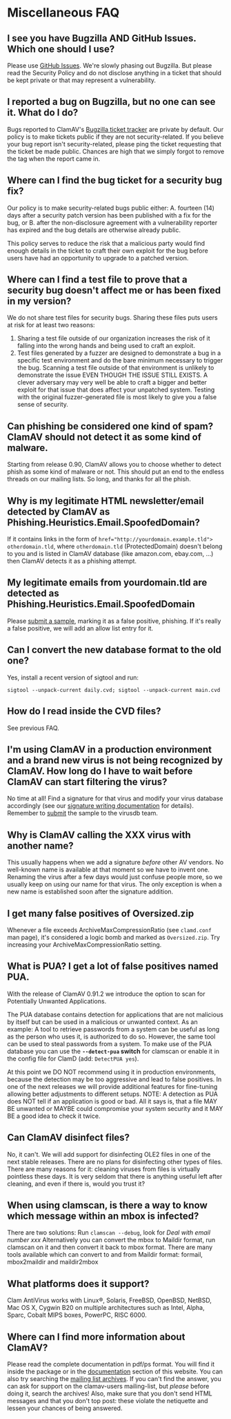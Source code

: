 # Miscellaneous FAQ

## I see you have Bugzilla AND GitHub Issues. Which one should I use?

Please use [GitHub Issues](https://github.com/Cisco-Talos/clamav/issues). We're slowly phasing out Bugzilla. But please read the Security Policy and do not disclose anything in a ticket that should be kept private or that may represent a vulnerability.

## I reported a bug on Bugzilla, but no one can see it. What do I do?

Bugs reported to ClamAV's [Bugzilla ticket tracker](https://bugzilla.clamav.net/) are private by default. Our policy is to make tickets public if they are not security-related. If you believe your bug report isn't security-related, please ping the ticket requesting that the ticket be made public. Chances are high that we simply forgot to remove the tag when the report came in.

## Where can I find the bug ticket for a security bug fix?

Our policy is to make security-related bugs public either:
A. fourteen (14) days after a security patch version has been published with a fix for the bug, or
B. after the non-disclosure agreement with a vulnerability reporter has expired and the bug details are otherwise already public.

This policy serves to reduce the risk that a malicious party would find enough details in the ticket to craft their own exploit for the bug before users have had an opportunity to upgrade to a patched version.

## Where can I find a test file to prove that a security bug doesn't affect me or has been fixed in my version?

We do not share test files for security bugs. Sharing these files puts users at risk for at least two reasons:
1. Sharing a test file outside of our organization increases the risk of it falling into the wrong hands and being used to craft an exploit.
2. Test files generated by a fuzzer are designed to demonstrate a bug in a specific test environment and do the bare minimum necessary to trigger the bug. Scanning a test file outside of that environment is unlikely to demonstrate the issue EVEN THOUGH THE ISSUE STILL EXISTS. A clever adversary may very well be able to craft a bigger and better exploit for that issue that does affect your unpatched system. Testing with the original fuzzer-generated file is most likely to give you a false sense of security.

## Can phishing be considered one kind of spam? ClamAV should not detect it as some kind of malware.

Starting from release 0.90, ClamAV allows you to choose whether to detect phish as some kind of malware or not. This should put an end to the endless threads on our mailing lists. So long, and  thanks for all the phish.

## Why is my legitimate HTML newsletter/email detected by ClamAV as Phishing.Heuristics.Email.SpoofedDomain?

If it contains links in the form of `href="http://yourdomain.example.tld"> otherdomain.tld`, where `otherdomain.tld` (ProtectedDomain) doesn't belong to you and is listed in ClamAV database (like amazon.com, ebay.com, ...) then ClamAV detects it as a phishing attempt.

## My legitimate emails from yourdomain.tld are detected as Phishing.Heuristics.Email.SpoofedDomain

Please [submit a sample](https://www.clamav.net/reports/malware), marking it as a false positive, phishing. If it's really a false positive, we will add an allow list entry for it.

## Can I convert the new database format to the old one?

Yes, install a recent version of sigtool and run:

`sigtool --unpack-current daily.cvd; sigtool --unpack-current main.cvd`

## How do I read inside the CVD files?

See previous FAQ.

## I'm using ClamAV in a production environment and a brand new virus is not being recognized by ClamAV. How long do I have to wait before ClamAV can start filtering the virus?

No time at all! Find a signature for that virus and modify your virus database accordingly (see our [signature writing documentation](../manual/Signatures.md) for details).
Remember to [submit](https://www.clamav.net/reports/malware) the sample to the virusdb team.

## Why is ClamAV calling the XXX virus with another name?

This usually happens when we add a signature _before_ other  AV vendors. No well-known name is available at that moment so we have to invent one. Renaming the virus after a few days would just confuse people more, so we usually keep on using  our name for that virus. The only exception is when a new name is established soon after the signature addition.

## I get many false positives of Oversized.zip

Whenever a file exceeds ArchiveMaxCompressionRatio (see `clamd.conf` man page), it's considered a logic bomb and marked as `Oversized.zip`. Try increasing your ArchiveMaxCompressionRatio setting.

## What is PUA? I get a lot of false positives named PUA.

With the release of ClamAV 0.91.2 we introduce the option to scan for Potentially Unwanted Applications.

The PUA database contains detection for applications that are not malicious by itself but can be used in a malicious or unwanted context. As an example: A tool to retrieve passwords from a system can be useful as long as the person who uses it, is authorized to do so. However, the same tool can be used to steal passwords from a system. To make use of the PUA database you can use the __`--detect-pua` switch__ for clamscan or enable it in the config file for ClamD (add: `DetectPUA yes`).

At this point we DO NOT recommend using it in production environments, because the detection may be too aggressive and lead to false positives. In one of the next releases we will provide additional features for fine-tuning allowing better adjustments to different setups. NOTE: A detection as PUA does NOT tell if an application is good or bad. All it says is, that a file MAY BE unwanted or MAYBE could compromise your system security and it MAY BE a good idea to check it twice.

## Can ClamAV disinfect files?

No, it can't. We will add support for disinfecting OLE2 files in one of the next stable releases. There are no plans for disinfecting other types of files. There are many reasons for it: cleaning viruses from files is virtually pointless these days. It is very seldom that there is anything useful left after cleaning, and even if there is, would you trust it?

## When using clamscan, is there a way to know which message within an mbox is infected?

There are two solutions: Run `clamscan --debug`, look for _Deal with email number xxx_ Alternatively you can convert the mbox to Maildir  format, run clamscan on it and then convert it back to mbox format. There are many tools available which can convert to and from Maildir format: formail, mbox2maildir and maildir2mbox

## What platforms does it support?

Clam AntiVirus works with Linux&reg;, Solaris, FreeBSD, OpenBSD, NetBSD, Mac OS X, Cygwin B20 on  multiple architectures such as Intel, Alpha, Sparc, Cobalt MIPS boxes, PowerPC, RISC 6000.

## Where can I find more information about ClamAV?

Please read the complete documentation in pdf/ps format. You will find it inside the package or in the [documentation](https://www.clamav.net/manual/installing.md) section of this website. You can also try searching the [mailing list archives](https://www.clamav.net/contact#ml). If you can't find the answer, you can ask for support on the clamav-users mailing-list, but  _please_ before doing it, search the archives! Also, make sure that you don't send HTML messages and that you don't top post: these violate the netiquette and lessen your chances of being answered.
